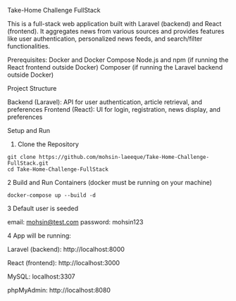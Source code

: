 Take-Home Challenge FullStack

This is a full-stack web application built with Laravel (backend) and React (frontend). It aggregates news from various sources and provides features like user authentication, personalized news feeds, and search/filter functionalities.

Prerequisites:
Docker and Docker Compose
Node.js and npm (if running the React frontend outside Docker)
Composer (if running the Laravel backend outside Docker)

Project Structure

Backend (Laravel): API for user authentication, article retrieval, and preferences
Frontend (React): UI for login, registration, news display, and preferences

Setup and Run

1. Clone the Repository

```
git clone https://github.com/mohsin-laeeque/Take-Home-Challenge-FullStack.git
cd Take-Home-Challenge-FullStack
```


2 Build and Run Containers (docker must be running on your machine)

    docker-compose up --build -d

3 Default user is seeded 

email: mohsin@test.com
password: mohsin123

4 App will be running:

Laravel (backend): http://localhost:8000

React (frontend): http://localhost:3000

MySQL: localhost:3307

phpMyAdmin: http://localhost:8080